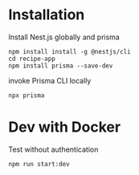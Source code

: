 # Installation

Install Nest.js globally and prisma

```
npm install install -g @nestjs/cli
cd recipe-app
npm install prisma --save-dev
```
invoke Prisma CLI locally

```
npx prisma
```

# Dev with Docker
Test without authentication

```
npm run start:dev
```

